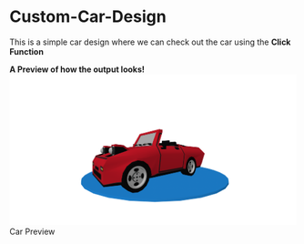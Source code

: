 # Custom-Car-Design
 
 This is a simple car design where we can check out the car using the **Click Function**




**A Preview of how the output looks!**
<img src ='https://github.com/joshmania436/Custom-Car-Design/blob/master/assets/car_preview'>Car Preview</img>
